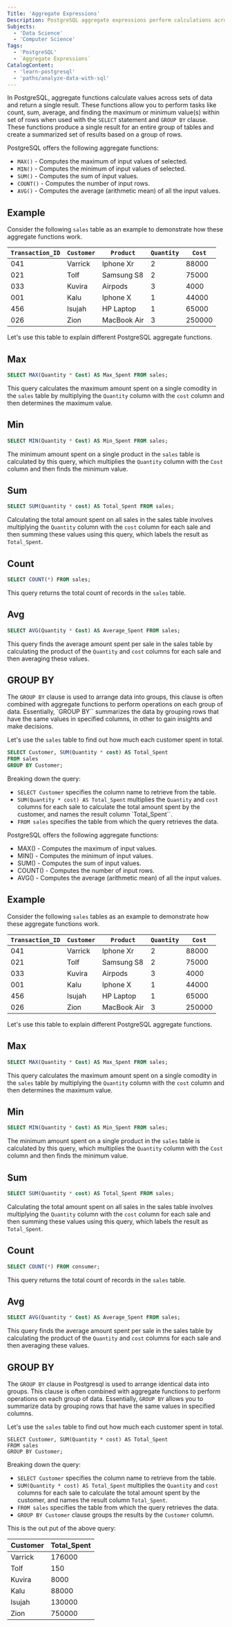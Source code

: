 ```yaml
---
Title: 'Aggregate Expressions'
Description: PostgreSQL aggregate expressions perform calculations across multiple rows of data, returning a single result. These expressions are particularly useful for summarizing and analyzing large datasets   
Subjects:
  - 'Data Science'
  - 'Computer Science'
Tags:
  - 'PostgreSQL'
  - `Aggregate Expressions`
CatalogContent:
  - 'learn-postgresql'
  - 'paths/analyze-data-with-sql'
---
```


In PostgreSQL, aggregate functions calculate values across sets of data and return a single result. These functions allow you to perform tasks like count, sum, average, and finding the maximum or minimum value(s) within set of rows when used with the `SELECT` statement and `GROUP BY` clause. These functions produce a single result for an entire group of tables and create a summarized set of results based on a group of rows.

PostgreSQL offers the following aggregate functions:

- `MAX()` - Computes the maximum of input values of selected. 
- `MIN()` - Computes the minimum of input values of selected.
- `SUM()` - Computes the sum of input values. 
- `COUNT()` - Computes the number of input rows.
- `AVG()` - Computes the average (arithmetic mean) of all the input values.

## Example

Consider the following `sales` table as an example to demonstrate how these aggregate functions work.

| `Transaction_ID` | `Customer` | `Product` | `Quantity` | `Cost` |
| --- | ---- | ----- | ----- | ---- |
| 041 | Varrick | Iphone Xr | 2 | 88000 |
| 021 | Tolf | Samsung S8 | 2 | 75000 |
| 033 | Kuvira | Airpods | 3 | 4000 |
| 001 | Kalu | Iphone X | 1 | 44000 |
| 456 | Isujah | HP Laptop | 1 | 65000 |
| 026 | Zion | MacBook Air | 3 | 250000 |

Let's use this table to explain different PostgreSQL aggregate functions.

## Max

``` sql
SELECT MAX(Quantity * Cost) AS Max_Spent FROM sales;
```
This query calculates the maximum amount spent on a single comodity in the `sales` table by multiplying the `Quantity` column with the `cost` column and then determines the maximum value.

## Min

``` sql
SELECT MIN(Quantity * Cost) AS Min_Spent FROM sales;
```
The minimum amount spent on a single product in the `sales` table is calculated by this query, which multiplies the `Quantity` column with the `Cost` column and then finds the minimum value.

## Sum

``` sql
SELECT SUM(Quantity * cost) AS Total_Spent FROM sales;
```

Calculating the total amount spent on all sales in the sales table involves multiplying the `Quantity` column with the `cost` column for each sale and then summing these values using this query, which labels the result as `Total_Spent`.

## Count

``` sql
SELECT COUNT(*) FROM sales;
```
This query returns the total count of records in the `sales` table.

## Avg

``` sql
SELECT AVG(Quantity * Cost) AS Average_Spent FROM sales;
```
This query finds the average amount spent per sale in the sales table by calculating the product of the `Quantity` and `cost` columns for each sale and then averaging these values.

## GROUP BY

The `GROUP BY` clause is used to arrange data into groups, this clause is often combined with aggregate functions to perform operations on each group of data. Essentially, `GROUP BY`` summarizes the data by grouping rows that have the same values in specified columns, in other to gain insights and make decisions.

Let's use the `sales` table to find out how much each customer spent in total.

``` sql
SELECT Customer, SUM(Quantity * cost) AS Total_Spent
FROM sales
GROUP BY Customer;
```
Breaking down the query:
- `SELECT Customer` specifies the column name to retrieve from the table.
- `SUM(Quantity * cost) AS Total_Spent` multiplies the `Quantity` and `cost` columns for each sale to calculate the total amount spent by the customer, and names the result column `Total_Spent``.
- `FROM sales` specifies the table from which the query retrieves the data.

PostgreSQL offers the following aggregate functions:

- MAX() - Computes the maximum of input values. 
- MIN() - Computes the minimum of input values.
- SUM() - Computes the sum of input values. 
- COUNT() - Computes the number of input rows.
- AVG() - Computes the average (arithmetic mean) of all the input values.

## Example

Consider the following `sales` tables as an example to demonstrate how these aggregate functions work.

| `Transaction_ID` | `Customer` | `Product` | `Quantity` | `Cost` |
| --- | ---- | ----- | ----- | ---- |
| 041 | Varrick | Iphone Xr | 2 | 88000 |
| 021 | Tolf | Samsung S8 | 2 | 75000 |
| 033 | Kuvira | Airpods | 3 | 4000 |
| 001 | Kalu | Iphone X | 1 | 44000 |
| 456 | Isujah | HP Laptop | 1 | 65000 |
| 026 | Zion | MacBook Air | 3 | 250000 |

Let's use this table to explain different PostgreSQL aggregate functions.

## Max

``` sql
SELECT MAX(Quantity * Cost) AS Max_Spent FROM sales;
```
This query calculates the maximum amount spent on a single comodity in the `sales` table by multiplying the `Quantity` column with the `cost` column and then determines the maximum value.

## Min

``` sql
SELECT MIN(Quantity * Cost) AS Min_Spent FROM sales;
```
The minimum amount spent on a single product in the `sales` table is calculated by this query, which multiplies the `Quantity` column with the `Cost` column and then finds the minimum value.

## Sum

``` sql
SELECT SUM(Quantity * cost) AS Total_Spent FROM sales;
```

Calculating the total amount spent on all sales in the sales table involves multiplying the `Quantity` column with the `cost` column for each sale and then summing these values using this query, which labels the result as `Total_Spent`.

## Count

``` sql
SELECT COUNT(*) FROM consumer;
```
This query returns the total count of records in the `sales` table.

## Avg

``` sql
SELECT AVG(Quantity * Cost) AS Average_Spent FROM sales;
```
This query finds the average amount spent per sale in the sales table by calculating the product of the `Quantity` and `cost` columns for each sale and then averaging these values.

## GROUP BY

The `GROUP BY` clause in Postgresql is used to arrange identical data into groups. This clause is often combined with aggregate functions to perform operations on each group of data. Essentially, `GROUP BY` allows you to summarize data by grouping rows that have the same values in specified columns.

Let's use the `sales` table to find out how much each customer spent in total.

``` pseudo
SELECT Customer, SUM(Quantity * cost) AS Total_Spent
FROM sales
GROUP BY Customer;
```
Breaking down the query:
- `SELECT Customer` specifies the column name to retrieve from the table.
- `SUM(Quantity * cost) AS Total_Spent` multiplies the `Quantity` and `cost` columns for each sale to calculate the total amount spent by the customer, and names the result column `Total_Spent`.
- `FROM sales` specifies the table from which the query retrieves the data.
- `GROUP BY Customer` clause groups the results by the `Customer` column.

This is the out put of the above query: 

| Customer | Total_Spent |
| -------- | ----------- |
| Varrick | 176000 |
| Tolf | 150 |
| Kuvira | 8000 |
| Kalu | 88000 |
| Isujah | 130000 |
| Zion | 750000 |

